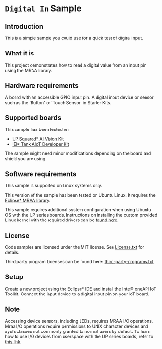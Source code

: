 # `Digital In` Sample

## Introduction
This is a simple sample you could use for a quick test of digital input.

## What it is
This project demonstrates how to read a digital value from an input pin using
the MRAA library.

## Hardware requirements
A board with an accessible GPIO input pin.
A digital input device or sensor such as the 'Button' or 'Touch Sensor' in Starter Kits.

## Supported boards
This sample has been tested on
- [UP Squared\* AI Vision Kit](https://software.intel.com/en-us/iot/hardware/up-squared-ai-vision-dev-kit)
- [IEI\* Tank AIoT Developer Kit](https://software.intel.com/en-us/iot/hardware/iei-tank-dev-kit-core)

The sample might need minor modifications depending on the board and shield
you are using.

## Software requirements
This sample is supported on Linux systems only.

This version of the sample has been tested on Ubuntu Linux. It requires the
[Eclipse* MRAA library](https://github.com/intel-iot-devkit/mraa).

This sample requires additional system configuration when using Ubuntu OS with
the UP series boards. Instructions on installing the custom provided Linux
kernel with the required drivers can be
[found here](https://wiki.up-community.org/Ubuntu#Ubuntu_18.04_installation_and_configuration).

## License

Code samples are licensed under the MIT license. See
[License.txt](https://github.com/oneapi-src/oneAPI-samples/blob/master/License.txt) for details.

Third party program Licenses can be found here: [third-party-programs.txt](https://github.com/oneapi-src/oneAPI-samples/blob/master/third-party-programs.txt)

## Setup
Create a new project using the Eclipse* IDE and install the Intel® oneAPI IoT Toolkit.
Connect the input device to a digital input pin on your IoT board.

## Note
Accessing device sensors, including LEDs, requires MRAA I/O operations. Mraa I/O operations require permissions to UNIX character devices and sysfs classes not commonly granted to normal users by default.
To learn how to use I/O devices from userspace with the UP series boards, refer to [this link](https://wiki.up-community.org/Ubuntu#Enable_the_HAT_functionality_from_userspace).



